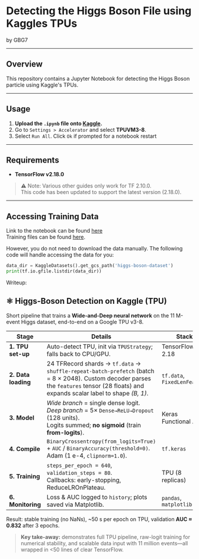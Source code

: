 # Detecting the Higgs Boson File using Kaggles TPUs

by GBG7

---

## Overview

This repository contains a Jupyter Notebook for detecting the Higgs Boson particle using Kaggle's TPUs.

---

## Usage

1. **Upload the `.ipynb` file onto [Kaggle](https://www.kaggle.com/).**
2. Go to `Settings > Accelerator` and select **TPUVM3-8**.
3. Select  `Run All`. Click `Ok` if prompted for a notebook restart

---

## Requirements

- **TensorFlow v2.18.0**

> ⚠️ Note: Various other guides only work for TF 2.10.0.  
> This code has been updated to support the latest version (2.18.0).

---

## Accessing Training Data

Link to the notebook can be found [here](https://www.kaggle.com/code/lilsolar/solar-higgs-boson-tpus)  
Training files can be found [here](https://www.kaggle.com/c/higgs-boson/data).

However, you do not need to download the data manually. The following code will handle accessing the data for you:

```python
data_dir = KaggleDatasets().get_gcs_path('higgs-boson-dataset')
print(tf.io.gfile.listdir(data_dir))
```


Writeup:
## ⚛️ Higgs-Boson Detection on Kaggle (TPU)

Short pipeline that trains a **Wide-and-Deep neural network** on the 11 M-event Higgs dataset, end-to-end on a Google TPU v3-8.

| Stage | Details | Stack |
|-------|---------|-------|
| **1. TPU set-up** | Auto-detect TPU, init via `TPUStrategy`; falls back to CPU/GPU. | TensorFlow 2.18 |
| **2. Data loading** | 24 TFRecord shards → `tf.data` → `shuffle-repeat-batch-prefetch` (batch = 8 × 2048).  Custom decoder parses the `features` tensor (28 floats) and expands scalar label to shape *(B, 1)*. | `tf.data`, `FixedLenFeature` |
| **3. Model** | *Wide branch* = single dense logit.<br>*Deep branch* = 5× `Dense→ReLU→Dropout` (128 units).<br>Logits summed; **no sigmoid** (train **from-logits**). | Keras Functional API |
| **4. Compile** | `BinaryCrossentropy(from_logits=True)` + `AUC` / `BinaryAccuracy(threshold=0)`.<br>Adam (1 e-4, `clipnorm=1.0`). | `tf.keras` |
| **5. Training** | `steps_per_epoch = 640`, `validation_steps = 80`.<br>Callbacks: early-stopping, ReduceLROnPlateau. | TPU (8 replicas) |
| **6. Monitoring** | Loss & AUC logged to `history`; plots saved via Matplotlib. | `pandas`, `matplotlib` |

Result: stable training (no NaNs), ~50 s per epoch on TPU, validation **AUC ≈ 0.832** after 3 epochs.

> **Key take-away:** demonstrates full TPU pipeline, raw-logit training for numerical stability, and scalable data input with 11 million events—all wrapped in <50 lines of clear TensorFlow.

